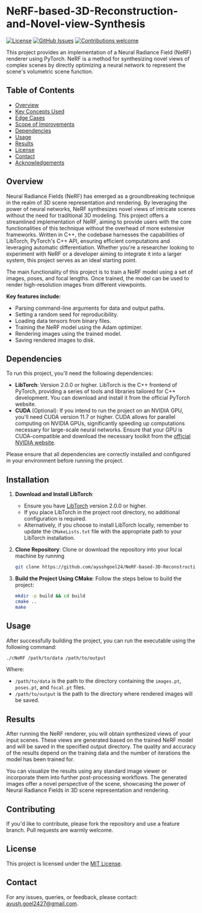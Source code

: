 # NeRF-based-3D-Reconstruction-and-Novel-view-Synthesis

[![License](https://img.shields.io/badge/License-MIT-blue.svg)](https://opensource.org/licenses/MIT)
[![GitHub Issues](https://img.shields.io/github/issues/ayushgoel24/Stereo-Visual-Odometry.svg)](https://github.com/ayushgoel24/Stereo-Visual-Odometry/issues)
[![Contributions welcome](https://img.shields.io/badge/Contributions-welcome-orange.svg)](https://github.com/ayushgoel24/Stereo-Visual-Odometry)


This project provides an implementation of a Neural Radiance Field (NeRF) renderer using PyTorch. NeRF is a method for synthesizing novel views of complex scenes by directly optimizing a neural network to represent the scene's volumetric scene function.

## Table of Contents
- [Overview](#overview)
- [Key Concepts Used](#key-concepts-used)
- [Edge Cases](#edge-cases)
- [Scope of Improvements](#scope-of-improvements)
- [Dependencies](#dependencies)
- [Usage](#usage)
- [Results](#results)
- [License](#license)
- [Contact](#contact)
- [Acknowledgements](#acknowledgements)

## Overview
Neural Radiance Fields (NeRF) has emerged as a groundbreaking technique in the realm of 3D scene representation and rendering. By leveraging the power of neural networks, NeRF synthesizes novel views of intricate scenes without the need for traditional 3D modeling. This project offers a streamlined implementation of NeRF, aiming to provide users with the core functionalities of this technique without the overhead of more extensive frameworks. Written in C++, the codebase harnesses the capabilities of LibTorch, PyTorch's C++ API, ensuring efficient computations and leveraging automatic differentiation. Whether you're a researcher looking to experiment with NeRF or a developer aiming to integrate it into a larger system, this project serves as an ideal starting point.

The main functionality of this project is to train a NeRF model using a set of images, poses, and focal lengths. Once trained, the model can be used to render high-resolution images from different viewpoints.

**Key features include:**
- Parsing command-line arguments for data and output paths.
- Setting a random seed for reproducibility.
- Loading data tensors from binary files.
- Training the NeRF model using the Adam optimizer.
- Rendering images using the trained model.
- Saving rendered images to disk.

## Dependencies

To run this project, you'll need the following dependencies:

- **LibTorch**: Version 2.0.0 or higher. LibTorch is the C++ frontend of PyTorch, providing a series of tools and libraries tailored for C++ development. You can download and install it from the official PyTorch website.
- **CUDA** (Optional): If you intend to run the project on an NVIDIA GPU, you'll need CUDA version 11.7 or higher. CUDA allows for parallel computing on NVIDIA GPUs, significantly speeding up computations necessary for large-scale neural networks. Ensure that your GPU is CUDA-compatible and download the necessary toolkit from the [official NVIDIA website](https://developer.nvidia.com/cuda-toolkit).

Please ensure that all dependencies are correctly installed and configured in your environment before running the project.

## Installation

1. **Download and Install LibTorch**:
   - Ensure you have [LibTorch](https://pytorch.org/cppdocs/installing.html) version 2.0.0 or higher.
   - If you place LibTorch in the project root directory, no additional configuration is required.
   - Alternatively, if you choose to install LibTorch locally, remember to update the `CMakeLists.txt` file with the appropriate path to your LibTorch installation.

2. **Clone Repository**: Clone or download the repository into your local machine by running 
    ```bash
    git clone https://github.com/ayushgoel24/NeRF-based-3D-Reconstruction-and-Novel-view-Synthesis.git
    ```

3. **Build the Project Using CMake**:
   Follow the steps below to build the project:
   ```bash
   mkdir -p build && cd build
   cmake ..
   make
    ```

## Usage

After successfully building the project, you can run the executable using the following command:

```bash
./cNeRF /path/to/data /path/to/output
```

Where:

- `/path/to/data` is the path to the directory containing the `images.pt`, `poses.pt`, and `focal.pt` files.
- `/path/to/output` is the path to the directory where rendered images will be saved.

## Results

After running the NeRF renderer, you will obtain synthesized views of your input scenes. These views are generated based on the trained NeRF model and will be saved in the specified output directory. The quality and accuracy of the results depend on the training data and the number of iterations the model has been trained for.

You can visualize the results using any standard image viewer or incorporate them into further post-processing workflows. The generated images offer a novel perspective of the scene, showcasing the power of Neural Radiance Fields in 3D scene representation and rendering.

## Contributing

If you'd like to contribute, please fork the repository and use a feature branch. Pull requests are warmly welcome.

## License

This project is licensed under the [MIT License](LICENSE).

## Contact

For any issues, queries, or feedback, please contact: [ayush.goel2427@gmail.com](mailto:ayush.goel2427@gmail.com).